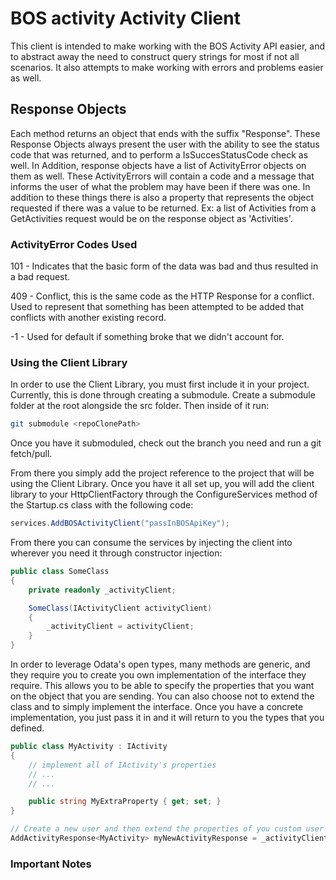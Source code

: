 # BOS activity Activity Client

This client is intended to make working with the BOS Activity API easier, and to abstract away the need to construct query strings for most if not all scenarios. It also attempts to make working with errors and problems easier as well.

## Response Objects

 Each method returns an object that ends with the suffix "Response". These Response Objects always present the user with the ability to see the status code that was returned, and to perform a IsSuccesStatusCode check as well. In Addition, response objects have a list of ActivityError objects on them as well. These ActivityErrors will contain a code and a message that informs the user of what the problem may have been if there was one. In addition to these things there is also a property that represents the object requested if there was a value to be returned. Ex: a list of Activities from a GetActivities request would be on the response object as 'Activities'.

### ActivityError Codes Used

 101 - Indicates that the basic form of the data was bad and thus resulted in a bad request.

 409 - Conflict, this is the same code as the HTTP Response for a conflict. Used to represent that something has been attempted to be added that conflicts with another existing record.

 -1 - Used for default if something broke that we didn't account for.

### Using the Client Library

 In order to use the Client Library, you must first include it in your project. Currently, this is done through creating a submodule. Create a submodule folder at the root alongside the src folder. Then inside of it run:

 ```bash
git submodule <repoClonePath>
 ```

 Once you have it submoduled, check out the branch you need and run a git fetch/pull.

 From there you simply add the project reference to the project that will be using the Client Library. Once you have it all set up, you will add the client library to your HttpClientFactory through the ConfigureServices method of the Startup.cs class with the following code:

```csharp
services.AddBOSActivityClient("passInBOSApiKey");
```

From there you can consume the services by injecting the client into wherever you need it through constructor injection:

```csharp
public class SomeClass
{
    private readonly _activityClient;

    SomeClass(IActivityClient activityClient)
    {
        _activityClient = activityClient;
    }
}
```

In order to leverage Odata's open types, many methods are generic, and they require you to create you own implementation of the interface they require. This allows you to be able to specify the properties that you want on the object that you are sending. You can also choose not to extend the class and to simply implement the interface. Once you have a concrete implementation, you just pass it in and it will return to you the types that you defined.

```csharp
public class MyActivity : IActivity
{
    // implement all of IActivity's properties
    // ...
    // ...

    public string MyExtraProperty { get; set; }
}

// Create a new user and then extend the properties of you custom user onto it.
AddActivityResponse<MyActivity> myNewActivityResponse = _activityClient.AddActivityAsync<MyActivity>(new MyActivity());
```

### Important Notes
